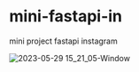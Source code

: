 # mini-fastapi-in
mini project fastapi instagram


![2023-05-29 15_21_05-Window](https://github.com/TheRipperX/mini-fastapi-in/assets/115468934/a016daaf-bf07-4495-b6c8-a5f9ea5eba93)

